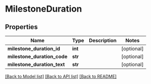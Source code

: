 # MilestoneDuration

## Properties
Name | Type | Description | Notes
------------ | ------------- | ------------- | -------------
**milestone_duration_id** | **int** |  | [optional] 
**milestone_duration_code** | **str** |  | [optional] 
**milestone_duration_text** | **str** |  | [optional] 

[[Back to Model list]](../README.md#documentation-for-models) [[Back to API list]](../README.md#documentation-for-api-endpoints) [[Back to README]](../README.md)

